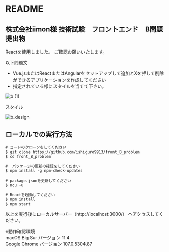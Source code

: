 # README

## 株式会社iimon様 技術試験　フロントエンド　B問題　提出物

Reactを使用しました。
ご確認お願いいたします。

以下問題文

- Vue.jsまたはReactまたはAngularをセットアップして追加とXを押して削除ができるアプリケーションを作成してください
- 指定されている様にスタイルを当てて下さい。

![b (1)](https://user-images.githubusercontent.com/87271490/200167149-09f821c6-8cc6-4d9b-a172-943617040e3f.png)

スタイル

![b_design](https://user-images.githubusercontent.com/87271490/200167236-51ba25a7-d175-40c9-befe-c2be0a8ddcaa.png)

## ローカルでの実行方法

```
# コードのクローンをしてください
$ git clone https://github.com/ishiguro9913/front_B_problem
$ cd front_B_problem

#  パッケージの更新の確認をしてください
$ npm install -g npm-check-updates

# package.jsonを更新してください
$ ncu -u

# Reactを起動してください
$ npm install
$ npm start
```

以上を実行後にローカルサーバー（http://localhost:3000/） へアクセスしてください。

※動作確認環境  
macOS Big Sur バージョン 11.4  
Google Chrome バージョン 107.0.5304.87